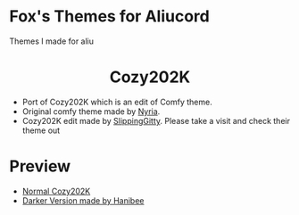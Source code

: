 # Fox's Themes for Aliucord
Themes I made for aliu

<h1 align="center">Cozy202K</h1>

* Port of Cozy202K which is an edit of Comfy theme.
* Original comfy theme made by [Nyria](https://github.com/NYRI4/Comfy). 
* Cozy202K edit made by [SlippingGitty](https://github.com/SlippingGitty/Cozy202K). Please take a visit and check their theme out

# Preview
* [Normal Cozy202K](https://cdn.discordapp.com/attachments/590317150959566849/871493267492069456/1626554812213_1.png)
* [Darker Version made by Hanibee](https://cdn.discordapp.com/attachments/590317150959566849/872122187509805066/Screenshot_20210803-162204.jpg)

